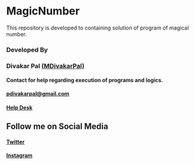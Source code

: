 # MagicNumber
This repository is developed to containing solution of program of magical number.
<h3>Developed By</h3> 
<h3>Divakar Pal <a href="https://github.com/MDivakarPal">(MDivakarPal)</a></h3>
<h4>Contact for help regarding execution of programs and logics.</h4> 
<b><a href="https://mail.google.com/mail/u/1/#inbox?compose=VpCqJbPWSnzGvNkrQRMNcGvhqXHNQGGlnWRprSwjPqsRKsZtXNRSsWpwLCnjwNmJTPGxBGq">pdivakarpal@gmail.com</a></b>
<h4><a href="https://docs.google.com/forms/d/e/1FAIpQLSeT3cVPGKTGGD7Kln8Yxy5sykAtxC98U05jHiZJeSugyxiokA/viewform?usp=sf_link" target="_blank">Help Desk</a></h4>
<h2>Follow me on Social Media</h2>
<h4><a href="https://twitter.com/MDivakarPal">Twitter</a></h4>
<h4><a href="https://www.instagram.com/mdivakarpal/">Instagram</a></h4>


